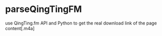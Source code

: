 # parseQingTingFM
use QingTing.fm API and Python to get the real download link of the page content[.m4a]
